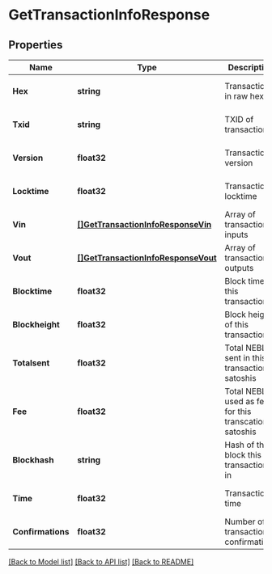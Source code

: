 # GetTransactionInfoResponse

## Properties
Name | Type | Description | Notes
------------ | ------------- | ------------- | -------------
**Hex** | **string** | Transaction in raw hex | [optional] [default to null]
**Txid** | **string** | TXID of transaction | [optional] [default to null]
**Version** | **float32** | Transaction version | [optional] [default to null]
**Locktime** | **float32** | Transaction locktime | [optional] [default to null]
**Vin** | [**[]GetTransactionInfoResponseVin**](getTransactionInfoResponse_vin.md) | Array of transaction inputs | [optional] [default to null]
**Vout** | [**[]GetTransactionInfoResponseVout**](getTransactionInfoResponse_vout.md) | Array of transaction outputs | [optional] [default to null]
**Blocktime** | **float32** | Block time of this transaction | [optional] [default to null]
**Blockheight** | **float32** | Block height of this transaction | [optional] [default to null]
**Totalsent** | **float32** | Total NEBL sent in this transaction in satoshis | [optional] [default to null]
**Fee** | **float32** | Total NEBL used as fee for this transcation in satoshis | [optional] [default to null]
**Blockhash** | **string** | Hash of the block this transaction is in | [optional] [default to null]
**Time** | **float32** | Transaction time | [optional] [default to null]
**Confirmations** | **float32** | Number of transaction confirmations | [optional] [default to null]

[[Back to Model list]](../README.md#documentation-for-models) [[Back to API list]](../README.md#documentation-for-api-endpoints) [[Back to README]](../README.md)


